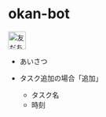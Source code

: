 # okan-bot

<a href="https://line.me/R/ti/p/%40ipx9354j"><img height="36" border="0" alt="友だち追加" src="https://scdn.line-apps.com/n/line_add_friends/btn/ja.png"></a>


- あいさつ

- タスク追加の場合「追加」
  - タスク名
  - 時刻




